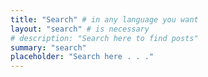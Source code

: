 ```yaml
---
title: "Search" # in any language you want
layout: "search" # is necessary
# description: "Search here to find posts"
summary: "search"
placeholder: "Search here . . ."
---
```

